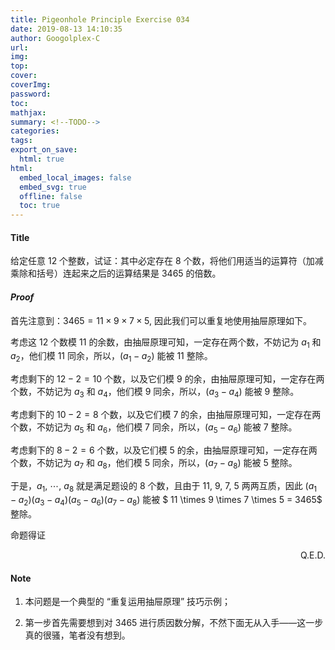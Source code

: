 ```yaml
---
title: Pigeonhole Principle Exercise 034
date: 2019-08-13 14:10:35
author: Googolplex-C
url: 
img: 
top: 
cover: 
coverImg: 
password: 
toc: 
mathjax: 
summary: <!--TODO-->
categories: 
tags:
export_on_save:
  html: true
html:
  embed_local_images: false
  embed_svg: true
  offline: false
  toc: true
---
```


#### Title

给定任意 $12$ 个整数，试证：其中必定存在 $8$ 个数，将他们用适当的运算符（加减乘除和括号）连起来之后的运算结果是 $3465$ 的倍数。

#### *Proof*

首先注意到：$3465 = 11 \times 9 \times 7 \times 5$, 因此我们可以重复地使用抽屉原理如下。

考虑这 $12$ 个数模 $11$ 的余数，由抽屉原理可知，一定存在两个数，不妨记为 $a_1$ 和 $a_2$，他们模 $11$ 同余，所以，$(a_1-a_2)$ 能被 $11$ 整除。

考虑剩下的 $12-2=10$ 个数，以及它们模 $9$ 的余，由抽屉原理可知，一定存在两个数，不妨记为 $a_3$ 和 $a_4$，他们模 $9$ 同余，所以，$(a_3-a_4)$ 能被 $9$ 整除。

考虑剩下的 $10-2=8$ 个数，以及它们模 $7$ 的余，由抽屉原理可知，一定存在两个数，不妨记为 $a_5$ 和 $a_6$，他们模 $7$ 同余，所以，$(a_5-a_6)$ 能被 $7$ 整除。

考虑剩下的 $8-2=6$ 个数，以及它们模 $5$ 的余，由抽屉原理可知，一定存在两个数，不妨记为 $a_7$ 和 $a_8$，他们模 $5$ 同余，所以，$(a_7-a_8)$ 能被 $5$ 整除。

于是，$a_1$, $\cdots$, $a_8$ 就是满足题设的 $8$ 个数，且由于 $11$, $9$, $7$, $5$ 两两互质，因此 $(a_1-a_2)(a_3-a_4)(a_5-a_6)(a_7-a_8)$ 能被 $ 11 \times 9 \times 7 \times 5 = 3465$ 整除。

命题得证

<p align="right">Q.E.D.</p>

#### Note

1. 本问题是一个典型的 “重复运用抽屉原理” 技巧示例；

2. 第一步首先需要想到对 $3465$ 进行质因数分解，不然下面无从入手——这一步真的很骚，笔者没有想到。